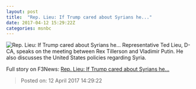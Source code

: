 ```yaml
---
layout: post
title:  "Rep. Lieu: If Trump cared about Syrians he..."
date: 2017-04-12 15:29:22Z
categories: msnbc
---
```


![Rep. Lieu: If Trump cared about Syrians he...](http://media1.s-nbcnews.com/j/MSNBC/Components/Video/201704/2017-04-12T15-30-57-1Z--1280x720.video_1067x600.jpg)
Representative Ted Lieu, D-CA, speaks on the meeting between Rex Tillerson and Vladimir Putin. He also discusses the United States policies regarding Syria.


Full story on F3News: [Rep. Lieu: If Trump cared about Syrians he...](http://www.f3nws.com/n/DG4MkD)

> Posted on: 12 April 2017 14:29:22
